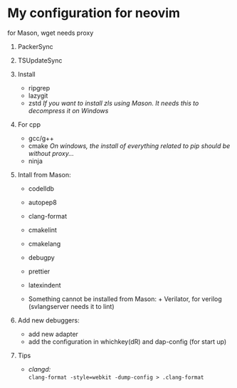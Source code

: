 # My configuration for neovim

for Mason, wget needs proxy

1. PackerSync
2. TSUpdateSync
3. Install

   - ripgrep
   - lazygit
   - zstd _If you want to install zls using Mason. It needs this to decompress it on Windows_

4. For cpp
   - gcc/g++
   - cmake _On windows, the install of everything related to pip should be without proxy..._
   - ninja
5. Intall from Mason:

   - codelldb
   - autopep8
   - clang-format
   - cmakelint
   - cmakelang
   - debugpy
   - prettier
   - latexindent

   - Something cannot be installed from Mason: + Verilator, for verilog (svlangserver needs it to lint)
     <br/>

6. Add new debuggers:

   - add new adapter
   - add the configuration in whichkey(<leader>dR) and dap-config (for start up)

7. Tips
   - _clangd:_ <br/>
   `clang-format -style=webkit -dump-config > .clang-format`
